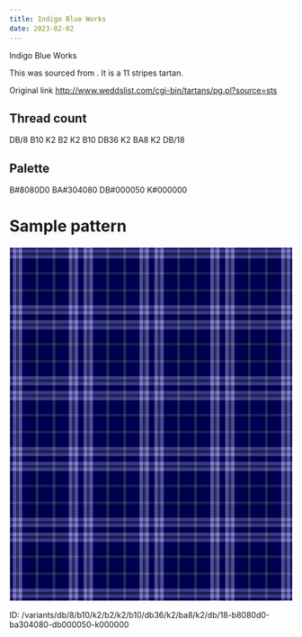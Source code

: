 ```yaml
---
title: Indigo Blue Works
date: 2023-02-02
---
```

Indigo Blue Works

This was sourced from <no value>.  It is a 11 stripes tartan.

Original link http://www.weddslist.com/cgi-bin/tartans/pg.pl?source=sts

## Thread count
DB/8 B10 K2 B2 K2 B10 DB36 K2 BA8 K2 DB/18

## Palette
B#8080D0 BA#304080 DB#000050 K#000000

# Sample pattern

![Tartan detail](tartan.png "DB/8 B10 K2 B2 K2 B10 DB36 K2 BA8 K2 DB/18 tartan")

ID: /variants/db/8/b10/k2/b2/k2/b10/db36/k2/ba8/k2/db/18-b8080d0-ba304080-db000050-k000000